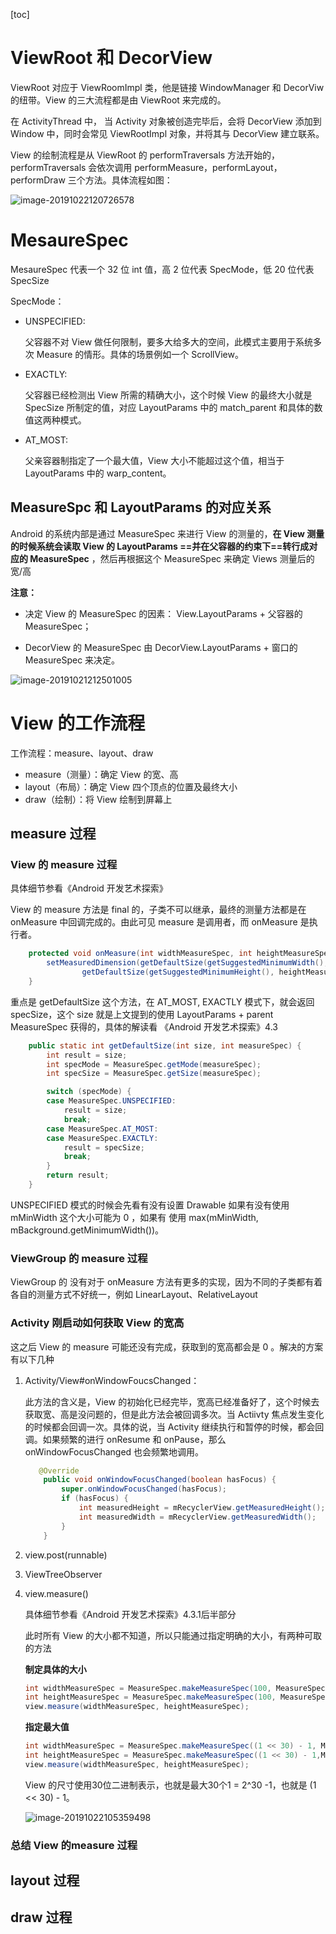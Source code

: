 [toc]

# ViewRoot 和 DecorView

ViewRoot 对应于 ViewRoomImpl 类，他是链接 WindowManager 和 DecorViw 的纽带。View 的三大流程都是由 ViewRoot 来完成的。

在 ActivityThread 中， 当 Activity 对象被创造完毕后，会将 DecorView 添加到 Window 中，同时会常见 ViewRootImpl 对象，并将其与 DecorView 建立联系。



View 的绘制流程是从 ViewRoot 的 performTraversals 方法开始的，performTraversals 会依次调用 performMeasure，performLayout，performDraw 三个方法。具体流程如图：

![image-20191022120726578](assets/image-20191022120726578.png)

# MesaureSpec

MesaureSpec 代表一个 32 位 int 值，高 2 位代表 SpecMode，低 20 位代表 SpecSize

SpecMode：

* UNSPECIFIED:

  父容器不对 View 做任何限制，要多大给多大的空间，此模式主要用于系统多次 Measure 的情形。具体的场景例如一个 ScrollView。

* EXACTLY:

  父容器已经检测出 View 所需的精确大小，这个时候 View 的最终大小就是 SpecSize 所制定的值，对应 LayoutParams 中的 match_parent 和具体的数值这两种模式。

* AT_MOST:

  父亲容器制指定了一个最大值，View 大小不能超过这个值，相当于 LayoutParams 中的 warp_content。

## MeasureSpc 和 LayoutParams 的对应关系

Android 的系统内部是通过 MeasureSpec 来进行 View 的测量的，**在 View 测量的时候系统会读取 View 的 LayoutParams ==并在父容器的约束下==转行成对应的 MeasureSpec** ，然后再根据这个 MeasureSpec 来确定 Views 测量后的宽/高

**注意：** 

* 决定 View 的 MeasureSpec 的因素： View.LayoutParams + 父容器的 MeasureSpec；

* DecorView 的 MeasureSpec 由 DecorView.LayoutParams + 窗口的 MeasureSpec 来决定。

![image-20191021212501005](assets/image-20191021212501005.png) 

# View 的工作流程

工作流程：measure、layout、draw

* measure（测量）：确定 View 的宽、高
* layout（布局）：确定 View 四个顶点的位置及最终大小
* draw（绘制）：将 View 绘制到屏幕上

## measure 过程

### View 的 measure 过程

具体细节参看《Android 开发艺术探索》

View 的 measure 方法是 final 的，子类不可以继承，最终的测量方法都是在 onMeasure 中回调完成的。由此可见 measure 是调用者，而 onMeasure 是执行者。

```java
    protected void onMeasure(int widthMeasureSpec, int heightMeasureSpec) {
        setMeasuredDimension(getDefaultSize(getSuggestedMinimumWidth(), widthMeasureSpec),
                getDefaultSize(getSuggestedMinimumHeight(), heightMeasureSpec));
    }
```

重点是 getDefaultSize 这个方法，在 AT_MOST, EXACTLY 模式下，就会返回 specSize，这个 size 就是上文提到的使用 LayoutParams + parent MeasureSpec 获得的，具体的解读看 《Android 开发艺术探索》4.3

```java
    public static int getDefaultSize(int size, int measureSpec) {
        int result = size;
        int specMode = MeasureSpec.getMode(measureSpec);
        int specSize = MeasureSpec.getSize(measureSpec);

        switch (specMode) {
        case MeasureSpec.UNSPECIFIED:
            result = size;
            break;
        case MeasureSpec.AT_MOST:
        case MeasureSpec.EXACTLY:
            result = specSize;
            break;
        }
        return result;
    }

```

UNSPECIFIED 模式的时候会先看有没有设置 Drawable 如果有没有使用 mMinWidth 这个大小可能为 0 ，如果有 使用 max(mMinWidth, mBackground.getMinimumWidth())。

### ViewGroup 的 measure 过程

ViewGroup 的 没有对于 onMeasure 方法有更多的实现，因为不同的子类都有着各自的测量方式不好统一，例如 LinearLayout、RelativeLayout

### Activity 刚启动如何获取 View 的宽高

这之后 View 的 measure 可能还没有完成，获取到的宽高都会是 0 。解决的方案有以下几种

1. Activity/View#onWindowFoucsChanged： 

   此方法的含义是，View 的初始化已经完毕，宽高已经准备好了，这个时候去获取宽、高是没问题的，但是此方法会被回调多次。当 Actiivty 焦点发生变化的时候都会回调一次。具体的说，当 Activity 继续执行和暂停的时候，都会回调。如果频繁的进行 onResume 和 onPause，那么 onWindowFocusChanged 也会频繁地调用。

   ```java
      @Override
       public void onWindowFocusChanged(boolean hasFocus) {
           super.onWindowFocusChanged(hasFocus);
           if (hasFocus) {
               int measuredHeight = mRecyclerView.getMeasuredHeight();
               int measuredWidth = mRecyclerView.getMeasuredWidth();
           }
       }
   ```

2. view.post(runnable)

3. ViewTreeObserver

4. view.measure()

   具体细节参看《Android 开发艺术探索》4.3.1后半部分

   此时所有 View 的大小都不知道，所以只能通过指定明确的大小，有两种可取的方法

   **制定具体的大小**

   ```java
   int widthMeasureSpec = MeasureSpec.makeMeasureSpec(100, MeasureSpec.EXACTLY);
   int heightMeasureSpec = MeasureSpec.makeMeasureSpec(100, MeasureSpec.EXACTLY);
   view.measure(widthMeasureSpec, heightMeasureSpec);
   ```

   **指定最大值**

   ```java
   int widthMeasureSpec = MeasureSpec.makeMeasureSpec((1 << 30) - 1, MeasureSpec.AT_MOST);
   int heightMeasureSpec = MeasureSpec.makeMeasureSpec((1 << 30) - 1,MeasureSpec.EXACTLY);
   view.measure(widthMeasureSpec, heightMeasureSpec);
   ```

   View 的尺寸使用30位二进制表示，也就是最大30个1 = 2^30 -1，也就是 (1 << 30) - 1。

   ![image-20191022105359498](assets/image-20191022105359498.png)

### 总结 View 的measure 过程

## layout 过程

## draw 过程

